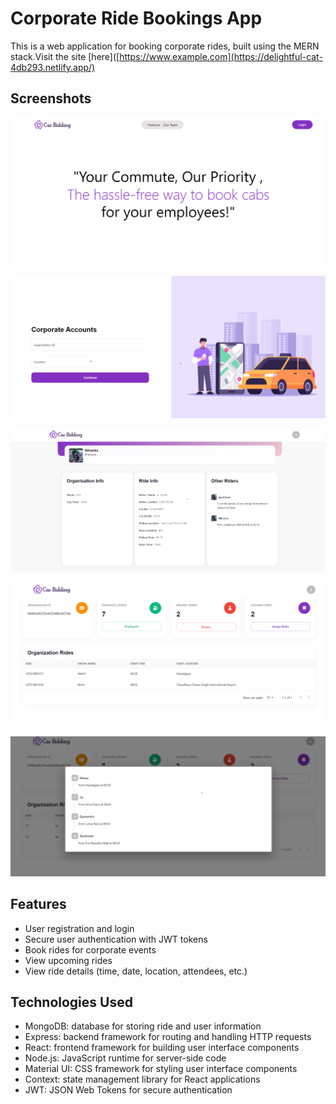 
# Corporate Ride Bookings App

This is a web application for booking corporate rides, built using the MERN stack.Visit the site [here]([https://www.example.com](https://delightful-cat-4db293.netlify.app/)


## Screenshots

![App Screenshot](https://github.com/Krystal-G/Car-Bid-MiniPr/blob/main/Screenshots/Screenshot%202023-04-25%20180653.png?raw=true)

![App Screenshot](https://github.com/Krystal-G/Car-Bid-MiniPr/blob/main/Screenshots/Screenshot%202023-04-25%20181957.png?raw=true)

![App Screenshot](https://github.com/Krystal-G/Car-Bid-MiniPr/blob/main/Screenshots/Screenshot%202023-04-25%20182358.png?raw=true)

![App Screenshot](https://github.com/Krystal-G/Car-Bid-MiniPr/blob/main/Screenshots/Screenshot%202023-04-25%20182715.png?raw=true)

![App Screenshot](https://github.com/Krystal-G/Car-Bid-MiniPr/blob/main/Screenshots/Screenshot%202023-04-25%20183139.png?raw=true)



## Features
- User registration and login
- Secure user authentication with JWT tokens
- Book rides for corporate events
- View upcoming rides
- View ride details (time, date, location, attendees, etc.)
## Technologies Used
- MongoDB: database for storing ride and user information
- Express: backend framework for routing and handling HTTP requests
- React: frontend framework for building user interface components
- Node.js: JavaScript runtime for server-side code
- Material UI: CSS framework for styling user interface components
- Context: state management library for React applications
- JWT: JSON Web Tokens for secure authentication
